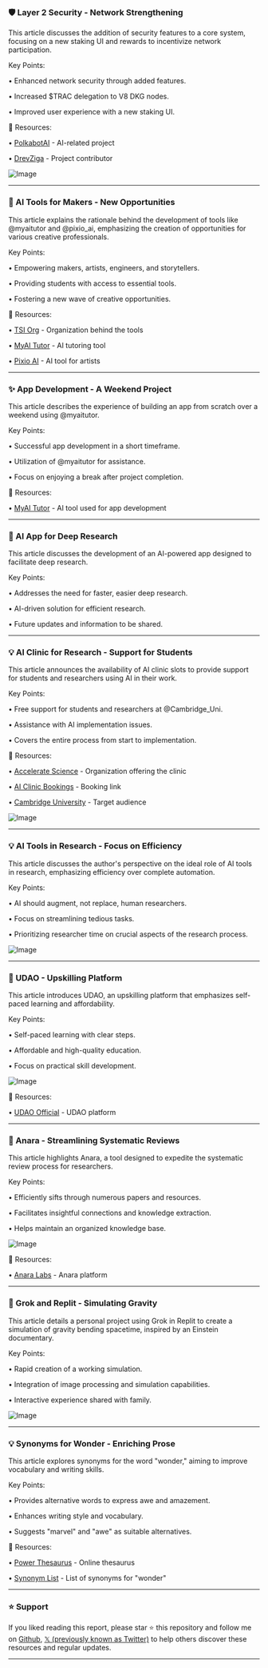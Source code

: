 ### 🛡️ Layer 2 Security - Network Strengthening

This article discusses the addition of security features to a core system, focusing on a new staking UI and rewards to incentivize network participation.


Key Points:

• Enhanced network security through added features.


• Increased $TRAC delegation to V8 DKG nodes.


• Improved user experience with a new staking UI.


🔗 Resources:

• [PolkabotAI](https://x.com/PolkabotAI) -  AI-related project

• [DrevZiga](https://x.com/DrevZiga) -  Project contributor

![Image](https://pbs.twimg.com/media/GmtbyAeWYAAFyD6?format=jpg&name=small)


---
### 🚀 AI Tools for Makers - New Opportunities

This article explains the rationale behind the development of tools like @myaitutor and @pixio_ai, emphasizing the creation of opportunities for various creative professionals.


Key Points:

•  Empowering makers, artists, engineers, and storytellers.


• Providing students with access to essential tools.


• Fostering a new wave of creative opportunities.


🔗 Resources:

• [TSI Org](https://x.com/tsi_org) - Organization behind the tools

• [MyAI Tutor](https://x.com/myaitutor) - AI tutoring tool

• [Pixio AI](https://x.com/pixio_ai) - AI tool for artists



---
### ✨ App Development -  A Weekend Project

This article describes the experience of building an app from scratch over a weekend using @myaitutor.


Key Points:

• Successful app development in a short timeframe.


• Utilization of @myaitutor for assistance.


•  Focus on enjoying a break after project completion.



🔗 Resources:

• [MyAI Tutor](https://x.com/myaitutor) - AI tool used for app development


---
### 🤖 AI App for Deep Research

This article discusses the development of an AI-powered app designed to facilitate deep research.


Key Points:

•  Addresses the need for faster, easier deep research.


• AI-driven solution for efficient research.


•  Future updates and information to be shared.



---
### 💡 AI Clinic for Research - Support for Students

This article announces the availability of AI clinic slots to provide support for students and researchers using AI in their work.


Key Points:

• Free support for students and researchers at @Cambridge_Uni.


• Assistance with AI implementation issues.


•  Covers the entire process from start to implementation.


🔗 Resources:

• [Accelerate Science](https://x.com/AccelerateSci) -  Organization offering the clinic

• [AI Clinic Bookings](https://bit.ly/4iwLhZt) - Booking link

• [Cambridge University](https://x.com/Cambridge_Uni) - Target audience

![Image](https://pbs.twimg.com/media/GmkiYPmX0AAGVxD?format=png&name=small)


---
### 💡 AI Tools in Research -  Focus on Efficiency

This article discusses the author's perspective on the ideal role of AI tools in research, emphasizing efficiency over complete automation.


Key Points:

•  AI should augment, not replace, human researchers.


•  Focus on streamlining tedious tasks.


•  Prioritizing researcher time on crucial aspects of the research process.


![Image](https://pbs.twimg.com/ext_tw_video_thumb/1903071685349347336/pu/img/ZMEl0TmtCrhntDg1.jpg)


---
### 🚀 UDAO - Upskilling Platform

This article introduces UDAO, an upskilling platform that emphasizes self-paced learning and affordability.


Key Points:

• Self-paced learning with clear steps.


• Affordable and high-quality education.


•  Focus on practical skill development.


![Image](https://pbs.twimg.com/media/GmkPSKTXcAAItHF?format=jpg&name=small)


🔗 Resources:

• [UDAO Official](https://x.com/udao_official) - UDAO platform


---
### 🤖 Anara - Streamlining Systematic Reviews

This article highlights Anara, a tool designed to expedite the systematic review process for researchers.


Key Points:

• Efficiently sifts through numerous papers and resources.


• Facilitates insightful connections and knowledge extraction.


• Helps maintain an organized knowledge base.



![Image](https://pbs.twimg.com/ext_tw_video_thumb/1902400532846673921/pu/img/2DkEilZSYCO6n2XO.jpg)

🔗 Resources:

• [Anara Labs](https://x.com/anaralabs) - Anara platform


---
### 🚀 Grok and Replit - Simulating Gravity

This article details a personal project using Grok in Replit to create a simulation of gravity bending spacetime, inspired by an Einstein documentary.


Key Points:

• Rapid creation of a working simulation.


•  Integration of image processing and simulation capabilities.


•  Interactive experience shared with family.


![Image](https://pbs.twimg.com/ext_tw_video_thumb/1901953508028665856/pu/img/QJXmvKqBvhXAXoSB.jpg)


---
### 💡 Synonyms for Wonder - Enriching Prose

This article explores synonyms for the word "wonder," aiming to improve vocabulary and writing skills.

Key Points:

•  Provides alternative words to express awe and amazement.


•  Enhances writing style and vocabulary.


•  Suggests "marvel" and "awe" as suitable alternatives.


🔗 Resources:

• [Power Thesaurus](https://x.com/PowerThesaurus) - Online thesaurus

• [Synonym List](http://thsr.us/wonder/synonyms) -  List of synonyms for "wonder"


---

### ⭐️ Support

If you liked reading this report, please star ⭐️ this repository and follow me on [Github](https://github.com/Drix10), [𝕏 (previously known as Twitter)](https://x.com/DRIX_10_) to help others discover these resources and regular updates.

---